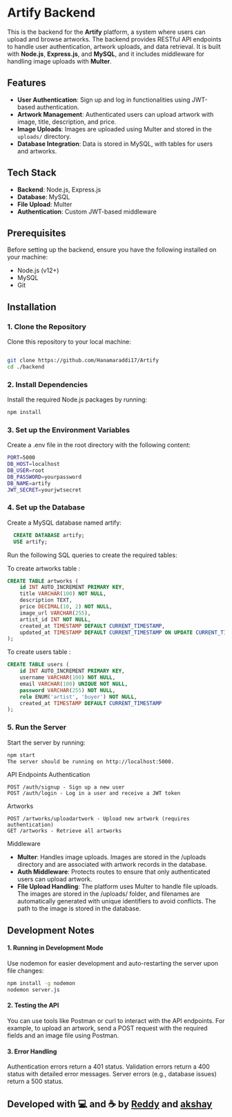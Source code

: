 # Artify Backend

This is the backend for the **Artify** platform, a system where users can upload and browse artworks. The backend provides RESTful API endpoints to handle user authentication, artwork uploads, and data retrieval. It is built with **Node.js**, **Express.js**, and **MySQL**, and it includes middleware for handling image uploads with **Multer**.

## Features

- **User Authentication**: Sign up and log in functionalities using JWT-based authentication.
- **Artwork Management**: Authenticated users can upload artwork with image, title, description, and price.
- **Image Uploads**: Images are uploaded using Multer and stored in the `uploads/` directory.
- **Database Integration**: Data is stored in MySQL, with tables for users and artworks.
  
## Tech Stack

- **Backend**: Node.js, Express.js
- **Database**: MySQL
- **File Upload**: Multer
- **Authentication**: Custom JWT-based middleware

## Prerequisites

Before setting up the backend, ensure you have the following installed on your machine:

- Node.js (v12+)
- MySQL
- Git

## Installation

### 1. Clone the Repository

Clone this repository to your local machine:

```bash

git clone https://github.com/Hanamaraddi17/Artify
cd ./backend
```
### 2. Install Dependencies

Install the required Node.js packages by running:

```bash
npm install
```
### 3. Set up the Environment Variables
Create a .env file in the root directory with the following content:

```bash
PORT=5000
DB_HOST=localhost
DB_USER=root
DB_PASSWORD=yourpassword
DB_NAME=artify
JWT_SECRET=yourjwtsecret
```
### 4. Set up the Database
Create a MySQL database named artify:

```sql
  CREATE DATABASE artify;
  USE artify;
```
Run the following SQL queries to create the required tables:

To create artworks table :
```sql
CREATE TABLE artworks (
    id INT AUTO_INCREMENT PRIMARY KEY,
    title VARCHAR(100) NOT NULL,
    description TEXT,
    price DECIMAL(10, 2) NOT NULL,
    image_url VARCHAR(255),
    artist_id INT NOT NULL,
    created_at TIMESTAMP DEFAULT CURRENT_TIMESTAMP,
    updated_at TIMESTAMP DEFAULT CURRENT_TIMESTAMP ON UPDATE CURRENT_TIMESTAMP
);
```
To create users table : 
```sql
CREATE TABLE users (
    id INT AUTO_INCREMENT PRIMARY KEY,
    username VARCHAR(100) NOT NULL,
    email VARCHAR(100) UNIQUE NOT NULL,
    password VARCHAR(255) NOT NULL,
    role ENUM('artist', 'buyer') NOT NULL,
    created_at TIMESTAMP DEFAULT CURRENT_TIMESTAMP
);
```
### 5. Run the Server
Start the server by running:

```bash
npm start
The server should be running on http://localhost:5000.
```
API Endpoints
Authentication
```text
POST /auth/signup - Sign up a new user
POST /auth/login - Log in a user and receive a JWT token
```
Artworks
```text
POST /artworks/uploadartwork - Upload new artwork (requires authentication)
GET /artworks - Retrieve all artworks
```
Middleware
>
- **Multer**: Handles image uploads. Images are stored in the /uploads directory and are associated with artwork records in the database.
- **Auth Middleware**: Protects routes to ensure that only authenticated users can upload artwork.
- **File Upload Handling**: The platform uses Multer to handle file uploads. The images are stored in the /uploads/ folder, and filenames are automatically generated with unique identifiers to avoid conflicts. The path to the image is stored in the database.

## Development Notes

#### 1. Running in Development Mode
Use nodemon for easier development and auto-restarting the server upon file changes:

```bash
npm install -g nodemon
nodemon server.js
```

#### 2. Testing the API

You can use tools like Postman or curl to interact with the API endpoints. For example, to upload an artwork, 
send a POST request with the required fields and an image file using Postman.

#### 3. Error Handling

Authentication errors return a 401 status.
Validation errors return a 400 status with detailed error messages.
Server errors (e.g., database issues) return a 500 status.





## Developed with 💻 and ☕ by [Reddy](https://github.com/Hanamaraddi17/) and [akshay](https://github.com/AkahayKumarS)
